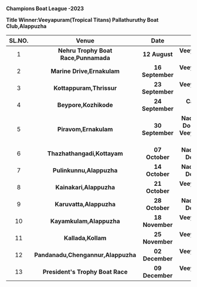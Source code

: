 **Champions Boat League -2023**

**Title Winner:Veeyapuram(Tropical Titans) Pallathuruthy Boat Club,Alappuzha**
  
   
|SL.NO.| Venue| Date| Winnner|
| :-------------: | :-------------: |:---------------------------------------:| :---------------------------------------:|
|1| **Nehru Trophy Boat Race,Punnamada**|  **12 August**        |**Veeyapuram(Tropical Titans) PBC** 
|2| **Marine Drive,Ernakulam**|**16 September**| **Veeyapuram(Tropical Titans) PBC**
|3| **Kottappuram,Thrissur**|**23 September**| **Veeyapuram(Tropical Titans) PBC**
|4| **Beypore,Kozhikode**|**24 September**|  **Cancelled due to Nipah virus**
|5| **Piravom,Ernakulam**|**30 September**|  **Nadubhagom(Coast Dominators) UBC & Veeyapuram(Tropical Titans) PBC**
|6| **Thazhathangadi,Kottayam**|    **07 October** | **Nadubhagom(Coast Dominators) UBC**
|7| **Pulinkunnu,Alappuzha**|**14 October**|  **Nadubhagom(Coast Dominators) UBC**
|8| **Kainakari,Alappuzha**|**21 October**| **Veeyapuram(Tropical Titans) PBC** 
|9|**Karuvatta,Alappuzha**|**28 October**| **Nadubhagom(Coast Dominators) UBC**
|10| **Kayamkulam,Alappuzha**|**18 November**|**Veeyapuram(Tropical Titans) PBC**
|11| **Kallada,Kollam**|**25 November**|**Veeyapuram(Tropical Titans) PBC**
|12| **Pandanadu,Chengannur,Alappuzha**|    **02 December** | **Veeyapuram(Tropical Titans) PBC**
|13| **President's  Trophy Boat Race**|**09 December**| **Veeyapuram(Tropical Titans) PBC**









